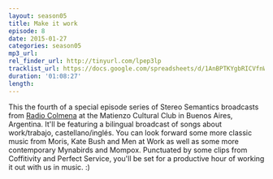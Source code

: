 ```yaml
---
layout: season05
title: Make it work
episode: 8
date: 2015-01-27
categories: season05
mp3_url:
rel_finder_url: http://tinyurl.com/lpep3lp
tracklist_url: https://docs.google.com/spreadsheets/d/1AnBPTKYgbRICVfnWy8lh2XAfNTw8cQFm6TVHdbUXQa0/edit#gid=358236192
duration: '01:08:27'
length:
---
```


This the fourth of a special episode series of Stereo Semantics broadcasts from [Radio Colmena](http://www.radiocolmena.com.ar/) at the Matienzo Cultural Club in Buenos Aires, Argentina. It'll be featuring a bilingual broadcast of songs about work/trabajo, castellano/inglés. You can look forward some more classic music from Moris, Kate Bush and Men at Work as well as some more contemporary Mynabirds and Mompox. Punctuated by some clips from Coffitivity and Perfect Service, you'll be set for a productive hour of working it out with us in music. :)
